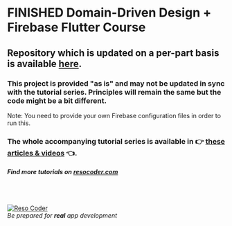 # FINISHED Domain-Driven Design + Firebase Flutter Course

## Repository which is updated on a per-part basis is available [here](https://github.com/ResoCoder/flutter-ddd-firebase-course).

### This project is provided "as is" and may not be updated in sync with the tutorial series. Principles will remain the same but the code might be a bit different.

Note: You need to provide your own Firebase configuration files in order to run this.

### The whole accompanying tutorial series is available in :point_right: [these articles & videos](https://resocoder.com/flutter-firebase-ddd-course) :point_left:.

#### _Find more tutorials on [resocoder.com](https://resocoder.com)_

<br />
<br />

[![Reso Coder](https://resocoder.com/wp-content/uploads/2019/09/logo_with_text_signature.png)](https://resocoder.com)
<br />
_Be prepared for **real** app development_

